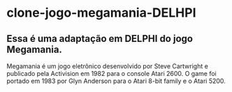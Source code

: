 # clone-jogo-megamania-DELHPI

## Essa é uma adaptação em DELPHI do jogo Megamania.

Megamania é um jogo eletrônico desenvolvido por Steve Cartwright
e publicado pela Activision em 1982 para o console Atari 2600.
O game foi portado em 1983 por Glyn Anderson para o Atari 8-bit family e o Atari 5200.
